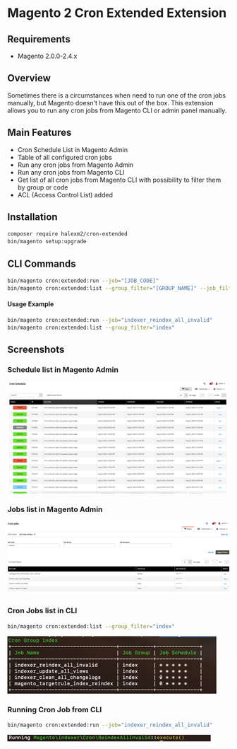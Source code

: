 # Magento 2 Cron Extended Extension

## Requirements
* Magento 2.0.0-2.4.x

## Overview
Sometimes there is a circumstances when need to run one of the cron jobs manually, 
but Magento doesn't have this out of the box.
This extension allows you to run any cron jobs from Magento CLI or admin panel manually.

## Main Features
* Cron Schedule List in Magento Admin
* Table of all configured cron jobs
* Run any cron jobs from Magento Admin
* Run any cron jobs from Magento CLI
* Get list of all cron jobs from Magento CLI with possibility to filter them by group or code
* ACL (Access Control List) added

## Installation
```bash
composer require halexm2/cron-extended
bin/magento setup:upgrade
```

## CLI Commands
```bash
bin/magento cron:extended:run --job="[JOB_CODE]"
bin/magento cron:extended:list --group_filter="[GROUP_NAME]" --job_filter="[JOB_CODE]"
```

#### Usage Example
```bash
bin/magento cron:extended:run --job="indexer_reindex_all_invalid"
bin/magento cron:extended:list --group_filter="index"
```

## Screenshots
### Schedule list in Magento Admin
![Schedule List](docs/img/grid_schedule_list.png)

### Jobs list in Magento Admin
![Jobs List](docs/img/grid_cron_list.png)

### Cron Jobs list in CLI
```bash
bin/magento cron:extended:list --group_filter="index"
```
![CLI Jobs List](docs/img/cli_cron_list.png)

### Running Cron Job from CLI
```bash
bin/magento cron:extended:run --job="indexer_reindex_all_invalid"
```
![CLI Job Run](docs/img/cli_cron_run.png)